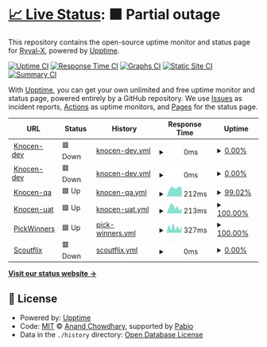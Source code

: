 # [📈 Live Status](https://Ryval-X.github.io/Upptime): <!--live status--> **🟧 Partial outage**

This repository contains the open-source uptime monitor and status page for [Ryval-X](https://Ryval-X.github.io/Upptime), powered by [Upptime](https://github.com/upptime/upptime).

[![Uptime CI](https://github.com/Ryval-X/Upptime/workflows/Uptime%20CI/badge.svg)](https://github.com/Ryval-X/Upptime/actions?query=workflow%3A%22Uptime+CI%22)
[![Response Time CI](https://github.com/Ryval-X/Upptime/workflows/Response%20Time%20CI/badge.svg)](https://github.com/Ryval-X/Upptime/actions?query=workflow%3A%22Response+Time+CI%22)
[![Graphs CI](https://github.com/Ryval-X/Upptime/workflows/Graphs%20CI/badge.svg)](https://github.com/Ryval-X/Upptime/actions?query=workflow%3A%22Graphs+CI%22)
[![Static Site CI](https://github.com/Ryval-X/Upptime/workflows/Static%20Site%20CI/badge.svg)](https://github.com/Ryval-X/Upptime/actions?query=workflow%3A%22Static+Site+CI%22)
[![Summary CI](https://github.com/Ryval-X/Upptime/workflows/Summary%20CI/badge.svg)](https://github.com/Ryval-X/Upptime/actions?query=workflow%3A%22Summary+CI%22)

With [Upptime](https://upptime.js.org), you can get your own unlimited and free uptime monitor and status page, powered entirely by a GitHub repository. We use [Issues](https://github.com/Ryval-X/Upptime/issues) as incident reports, [Actions](https://github.com/Ryval-X/Upptime/actions) as uptime monitors, and [Pages](https://Ryval-X.github.io/Upptime) for the status page.

<!--start: status pages-->
<!-- This summary is generated by Upptime (https://github.com/upptime/upptime) -->
<!-- Do not edit this manually, your changes will be overwritten -->
<!-- prettier-ignore -->
| URL | Status | History | Response Time | Uptime |
| --- | ------ | ------- | ------------- | ------ |
| <img alt="" src="https://icons.duckduckgo.com/ip3/dev1.knocen.com.ico" height="13"> [Knocen-dev](https://dev1.knocen.com) | 🟥 Down | [knocen-dev.yml](https://github.com/Ryval-X/Upptime/commits/HEAD/history/knocen-dev.yml) | <details><summary><img alt="Response time graph" src="./graphs/knocen-dev/response-time-week.png" height="20"> 0ms</summary><br><a href="https://Ryval-X.github.io/Upptime/history/knocen-dev"><img alt="Response time 0" src="https://img.shields.io/endpoint?url=https%3A%2F%2Fraw.githubusercontent.com%2FRyval-X%2FUpptime%2FHEAD%2Fapi%2Fknocen-dev%2Fresponse-time.json"></a><br><a href="https://Ryval-X.github.io/Upptime/history/knocen-dev"><img alt="24-hour response time 0" src="https://img.shields.io/endpoint?url=https%3A%2F%2Fraw.githubusercontent.com%2FRyval-X%2FUpptime%2FHEAD%2Fapi%2Fknocen-dev%2Fresponse-time-day.json"></a><br><a href="https://Ryval-X.github.io/Upptime/history/knocen-dev"><img alt="7-day response time 0" src="https://img.shields.io/endpoint?url=https%3A%2F%2Fraw.githubusercontent.com%2FRyval-X%2FUpptime%2FHEAD%2Fapi%2Fknocen-dev%2Fresponse-time-week.json"></a><br><a href="https://Ryval-X.github.io/Upptime/history/knocen-dev"><img alt="30-day response time 0" src="https://img.shields.io/endpoint?url=https%3A%2F%2Fraw.githubusercontent.com%2FRyval-X%2FUpptime%2FHEAD%2Fapi%2Fknocen-dev%2Fresponse-time-month.json"></a><br><a href="https://Ryval-X.github.io/Upptime/history/knocen-dev"><img alt="1-year response time 0" src="https://img.shields.io/endpoint?url=https%3A%2F%2Fraw.githubusercontent.com%2FRyval-X%2FUpptime%2FHEAD%2Fapi%2Fknocen-dev%2Fresponse-time-year.json"></a></details> | <details><summary><a href="https://Ryval-X.github.io/Upptime/history/knocen-dev">0.00%</a></summary><a href="https://Ryval-X.github.io/Upptime/history/knocen-dev"><img alt="All-time uptime 0.00%" src="https://img.shields.io/endpoint?url=https%3A%2F%2Fraw.githubusercontent.com%2FRyval-X%2FUpptime%2FHEAD%2Fapi%2Fknocen-dev%2Fuptime.json"></a><br><a href="https://Ryval-X.github.io/Upptime/history/knocen-dev"><img alt="24-hour uptime 0.00%" src="https://img.shields.io/endpoint?url=https%3A%2F%2Fraw.githubusercontent.com%2FRyval-X%2FUpptime%2FHEAD%2Fapi%2Fknocen-dev%2Fuptime-day.json"></a><br><a href="https://Ryval-X.github.io/Upptime/history/knocen-dev"><img alt="7-day uptime 0.00%" src="https://img.shields.io/endpoint?url=https%3A%2F%2Fraw.githubusercontent.com%2FRyval-X%2FUpptime%2FHEAD%2Fapi%2Fknocen-dev%2Fuptime-week.json"></a><br><a href="https://Ryval-X.github.io/Upptime/history/knocen-dev"><img alt="30-day uptime 0.00%" src="https://img.shields.io/endpoint?url=https%3A%2F%2Fraw.githubusercontent.com%2FRyval-X%2FUpptime%2FHEAD%2Fapi%2Fknocen-dev%2Fuptime-month.json"></a><br><a href="https://Ryval-X.github.io/Upptime/history/knocen-dev"><img alt="1-year uptime 0.00%" src="https://img.shields.io/endpoint?url=https%3A%2F%2Fraw.githubusercontent.com%2FRyval-X%2FUpptime%2FHEAD%2Fapi%2Fknocen-dev%2Fuptime-year.json"></a></details>
| <img alt="" src="https://icons.duckduckgo.com/ip3/dev1.knocen.com.ico" height="13"> [Knocen-dev](https://dev1.knocen.com/testing23) | 🟥 Down | [knocen-dev.yml](https://github.com/Ryval-X/Upptime/commits/HEAD/history/knocen-dev.yml) | <details><summary><img alt="Response time graph" src="./graphs/knocen-dev/response-time-week.png" height="20"> 0ms</summary><br><a href="https://Ryval-X.github.io/Upptime/history/knocen-dev"><img alt="Response time 0" src="https://img.shields.io/endpoint?url=https%3A%2F%2Fraw.githubusercontent.com%2FRyval-X%2FUpptime%2FHEAD%2Fapi%2Fknocen-dev%2Fresponse-time.json"></a><br><a href="https://Ryval-X.github.io/Upptime/history/knocen-dev"><img alt="24-hour response time 0" src="https://img.shields.io/endpoint?url=https%3A%2F%2Fraw.githubusercontent.com%2FRyval-X%2FUpptime%2FHEAD%2Fapi%2Fknocen-dev%2Fresponse-time-day.json"></a><br><a href="https://Ryval-X.github.io/Upptime/history/knocen-dev"><img alt="7-day response time 0" src="https://img.shields.io/endpoint?url=https%3A%2F%2Fraw.githubusercontent.com%2FRyval-X%2FUpptime%2FHEAD%2Fapi%2Fknocen-dev%2Fresponse-time-week.json"></a><br><a href="https://Ryval-X.github.io/Upptime/history/knocen-dev"><img alt="30-day response time 0" src="https://img.shields.io/endpoint?url=https%3A%2F%2Fraw.githubusercontent.com%2FRyval-X%2FUpptime%2FHEAD%2Fapi%2Fknocen-dev%2Fresponse-time-month.json"></a><br><a href="https://Ryval-X.github.io/Upptime/history/knocen-dev"><img alt="1-year response time 0" src="https://img.shields.io/endpoint?url=https%3A%2F%2Fraw.githubusercontent.com%2FRyval-X%2FUpptime%2FHEAD%2Fapi%2Fknocen-dev%2Fresponse-time-year.json"></a></details> | <details><summary><a href="https://Ryval-X.github.io/Upptime/history/knocen-dev">0.00%</a></summary><a href="https://Ryval-X.github.io/Upptime/history/knocen-dev"><img alt="All-time uptime 0.00%" src="https://img.shields.io/endpoint?url=https%3A%2F%2Fraw.githubusercontent.com%2FRyval-X%2FUpptime%2FHEAD%2Fapi%2Fknocen-dev%2Fuptime.json"></a><br><a href="https://Ryval-X.github.io/Upptime/history/knocen-dev"><img alt="24-hour uptime 0.00%" src="https://img.shields.io/endpoint?url=https%3A%2F%2Fraw.githubusercontent.com%2FRyval-X%2FUpptime%2FHEAD%2Fapi%2Fknocen-dev%2Fuptime-day.json"></a><br><a href="https://Ryval-X.github.io/Upptime/history/knocen-dev"><img alt="7-day uptime 0.00%" src="https://img.shields.io/endpoint?url=https%3A%2F%2Fraw.githubusercontent.com%2FRyval-X%2FUpptime%2FHEAD%2Fapi%2Fknocen-dev%2Fuptime-week.json"></a><br><a href="https://Ryval-X.github.io/Upptime/history/knocen-dev"><img alt="30-day uptime 0.00%" src="https://img.shields.io/endpoint?url=https%3A%2F%2Fraw.githubusercontent.com%2FRyval-X%2FUpptime%2FHEAD%2Fapi%2Fknocen-dev%2Fuptime-month.json"></a><br><a href="https://Ryval-X.github.io/Upptime/history/knocen-dev"><img alt="1-year uptime 0.00%" src="https://img.shields.io/endpoint?url=https%3A%2F%2Fraw.githubusercontent.com%2FRyval-X%2FUpptime%2FHEAD%2Fapi%2Fknocen-dev%2Fuptime-year.json"></a></details>
| <img alt="" src="https://icons.duckduckgo.com/ip3/qa1.knocen.com.ico" height="13"> [Knocen-qa](https://qa1.knocen.com) | 🟩 Up | [knocen-qa.yml](https://github.com/Ryval-X/Upptime/commits/HEAD/history/knocen-qa.yml) | <details><summary><img alt="Response time graph" src="./graphs/knocen-qa/response-time-week.png" height="20"> 212ms</summary><br><a href="https://Ryval-X.github.io/Upptime/history/knocen-qa"><img alt="Response time 212" src="https://img.shields.io/endpoint?url=https%3A%2F%2Fraw.githubusercontent.com%2FRyval-X%2FUpptime%2FHEAD%2Fapi%2Fknocen-qa%2Fresponse-time.json"></a><br><a href="https://Ryval-X.github.io/Upptime/history/knocen-qa"><img alt="24-hour response time 218" src="https://img.shields.io/endpoint?url=https%3A%2F%2Fraw.githubusercontent.com%2FRyval-X%2FUpptime%2FHEAD%2Fapi%2Fknocen-qa%2Fresponse-time-day.json"></a><br><a href="https://Ryval-X.github.io/Upptime/history/knocen-qa"><img alt="7-day response time 212" src="https://img.shields.io/endpoint?url=https%3A%2F%2Fraw.githubusercontent.com%2FRyval-X%2FUpptime%2FHEAD%2Fapi%2Fknocen-qa%2Fresponse-time-week.json"></a><br><a href="https://Ryval-X.github.io/Upptime/history/knocen-qa"><img alt="30-day response time 212" src="https://img.shields.io/endpoint?url=https%3A%2F%2Fraw.githubusercontent.com%2FRyval-X%2FUpptime%2FHEAD%2Fapi%2Fknocen-qa%2Fresponse-time-month.json"></a><br><a href="https://Ryval-X.github.io/Upptime/history/knocen-qa"><img alt="1-year response time 212" src="https://img.shields.io/endpoint?url=https%3A%2F%2Fraw.githubusercontent.com%2FRyval-X%2FUpptime%2FHEAD%2Fapi%2Fknocen-qa%2Fresponse-time-year.json"></a></details> | <details><summary><a href="https://Ryval-X.github.io/Upptime/history/knocen-qa">99.02%</a></summary><a href="https://Ryval-X.github.io/Upptime/history/knocen-qa"><img alt="All-time uptime 99.02%" src="https://img.shields.io/endpoint?url=https%3A%2F%2Fraw.githubusercontent.com%2FRyval-X%2FUpptime%2FHEAD%2Fapi%2Fknocen-qa%2Fuptime.json"></a><br><a href="https://Ryval-X.github.io/Upptime/history/knocen-qa"><img alt="24-hour uptime 100.00%" src="https://img.shields.io/endpoint?url=https%3A%2F%2Fraw.githubusercontent.com%2FRyval-X%2FUpptime%2FHEAD%2Fapi%2Fknocen-qa%2Fuptime-day.json"></a><br><a href="https://Ryval-X.github.io/Upptime/history/knocen-qa"><img alt="7-day uptime 99.02%" src="https://img.shields.io/endpoint?url=https%3A%2F%2Fraw.githubusercontent.com%2FRyval-X%2FUpptime%2FHEAD%2Fapi%2Fknocen-qa%2Fuptime-week.json"></a><br><a href="https://Ryval-X.github.io/Upptime/history/knocen-qa"><img alt="30-day uptime 99.02%" src="https://img.shields.io/endpoint?url=https%3A%2F%2Fraw.githubusercontent.com%2FRyval-X%2FUpptime%2FHEAD%2Fapi%2Fknocen-qa%2Fuptime-month.json"></a><br><a href="https://Ryval-X.github.io/Upptime/history/knocen-qa"><img alt="1-year uptime 99.02%" src="https://img.shields.io/endpoint?url=https%3A%2F%2Fraw.githubusercontent.com%2FRyval-X%2FUpptime%2FHEAD%2Fapi%2Fknocen-qa%2Fuptime-year.json"></a></details>
| <img alt="" src="https://icons.duckduckgo.com/ip3/uat1.knocen.com.ico" height="13"> [Knocen-uat](https://uat1.knocen.com) | 🟩 Up | [knocen-uat.yml](https://github.com/Ryval-X/Upptime/commits/HEAD/history/knocen-uat.yml) | <details><summary><img alt="Response time graph" src="./graphs/knocen-uat/response-time-week.png" height="20"> 213ms</summary><br><a href="https://Ryval-X.github.io/Upptime/history/knocen-uat"><img alt="Response time 213" src="https://img.shields.io/endpoint?url=https%3A%2F%2Fraw.githubusercontent.com%2FRyval-X%2FUpptime%2FHEAD%2Fapi%2Fknocen-uat%2Fresponse-time.json"></a><br><a href="https://Ryval-X.github.io/Upptime/history/knocen-uat"><img alt="24-hour response time 180" src="https://img.shields.io/endpoint?url=https%3A%2F%2Fraw.githubusercontent.com%2FRyval-X%2FUpptime%2FHEAD%2Fapi%2Fknocen-uat%2Fresponse-time-day.json"></a><br><a href="https://Ryval-X.github.io/Upptime/history/knocen-uat"><img alt="7-day response time 213" src="https://img.shields.io/endpoint?url=https%3A%2F%2Fraw.githubusercontent.com%2FRyval-X%2FUpptime%2FHEAD%2Fapi%2Fknocen-uat%2Fresponse-time-week.json"></a><br><a href="https://Ryval-X.github.io/Upptime/history/knocen-uat"><img alt="30-day response time 213" src="https://img.shields.io/endpoint?url=https%3A%2F%2Fraw.githubusercontent.com%2FRyval-X%2FUpptime%2FHEAD%2Fapi%2Fknocen-uat%2Fresponse-time-month.json"></a><br><a href="https://Ryval-X.github.io/Upptime/history/knocen-uat"><img alt="1-year response time 213" src="https://img.shields.io/endpoint?url=https%3A%2F%2Fraw.githubusercontent.com%2FRyval-X%2FUpptime%2FHEAD%2Fapi%2Fknocen-uat%2Fresponse-time-year.json"></a></details> | <details><summary><a href="https://Ryval-X.github.io/Upptime/history/knocen-uat">100.00%</a></summary><a href="https://Ryval-X.github.io/Upptime/history/knocen-uat"><img alt="All-time uptime 100.00%" src="https://img.shields.io/endpoint?url=https%3A%2F%2Fraw.githubusercontent.com%2FRyval-X%2FUpptime%2FHEAD%2Fapi%2Fknocen-uat%2Fuptime.json"></a><br><a href="https://Ryval-X.github.io/Upptime/history/knocen-uat"><img alt="24-hour uptime 100.00%" src="https://img.shields.io/endpoint?url=https%3A%2F%2Fraw.githubusercontent.com%2FRyval-X%2FUpptime%2FHEAD%2Fapi%2Fknocen-uat%2Fuptime-day.json"></a><br><a href="https://Ryval-X.github.io/Upptime/history/knocen-uat"><img alt="7-day uptime 100.00%" src="https://img.shields.io/endpoint?url=https%3A%2F%2Fraw.githubusercontent.com%2FRyval-X%2FUpptime%2FHEAD%2Fapi%2Fknocen-uat%2Fuptime-week.json"></a><br><a href="https://Ryval-X.github.io/Upptime/history/knocen-uat"><img alt="30-day uptime 100.00%" src="https://img.shields.io/endpoint?url=https%3A%2F%2Fraw.githubusercontent.com%2FRyval-X%2FUpptime%2FHEAD%2Fapi%2Fknocen-uat%2Fuptime-month.json"></a><br><a href="https://Ryval-X.github.io/Upptime/history/knocen-uat"><img alt="1-year uptime 100.00%" src="https://img.shields.io/endpoint?url=https%3A%2F%2Fraw.githubusercontent.com%2FRyval-X%2FUpptime%2FHEAD%2Fapi%2Fknocen-uat%2Fuptime-year.json"></a></details>
| <img alt="" src="https://icons.duckduckgo.com/ip3/dev-api.pickwinners.io.ico" height="13"> [PickWinners](https://dev-api.pickwinners.io) | 🟩 Up | [pick-winners.yml](https://github.com/Ryval-X/Upptime/commits/HEAD/history/pick-winners.yml) | <details><summary><img alt="Response time graph" src="./graphs/pick-winners/response-time-week.png" height="20"> 327ms</summary><br><a href="https://Ryval-X.github.io/Upptime/history/pick-winners"><img alt="Response time 327" src="https://img.shields.io/endpoint?url=https%3A%2F%2Fraw.githubusercontent.com%2FRyval-X%2FUpptime%2FHEAD%2Fapi%2Fpick-winners%2Fresponse-time.json"></a><br><a href="https://Ryval-X.github.io/Upptime/history/pick-winners"><img alt="24-hour response time 399" src="https://img.shields.io/endpoint?url=https%3A%2F%2Fraw.githubusercontent.com%2FRyval-X%2FUpptime%2FHEAD%2Fapi%2Fpick-winners%2Fresponse-time-day.json"></a><br><a href="https://Ryval-X.github.io/Upptime/history/pick-winners"><img alt="7-day response time 327" src="https://img.shields.io/endpoint?url=https%3A%2F%2Fraw.githubusercontent.com%2FRyval-X%2FUpptime%2FHEAD%2Fapi%2Fpick-winners%2Fresponse-time-week.json"></a><br><a href="https://Ryval-X.github.io/Upptime/history/pick-winners"><img alt="30-day response time 327" src="https://img.shields.io/endpoint?url=https%3A%2F%2Fraw.githubusercontent.com%2FRyval-X%2FUpptime%2FHEAD%2Fapi%2Fpick-winners%2Fresponse-time-month.json"></a><br><a href="https://Ryval-X.github.io/Upptime/history/pick-winners"><img alt="1-year response time 327" src="https://img.shields.io/endpoint?url=https%3A%2F%2Fraw.githubusercontent.com%2FRyval-X%2FUpptime%2FHEAD%2Fapi%2Fpick-winners%2Fresponse-time-year.json"></a></details> | <details><summary><a href="https://Ryval-X.github.io/Upptime/history/pick-winners">100.00%</a></summary><a href="https://Ryval-X.github.io/Upptime/history/pick-winners"><img alt="All-time uptime 100.00%" src="https://img.shields.io/endpoint?url=https%3A%2F%2Fraw.githubusercontent.com%2FRyval-X%2FUpptime%2FHEAD%2Fapi%2Fpick-winners%2Fuptime.json"></a><br><a href="https://Ryval-X.github.io/Upptime/history/pick-winners"><img alt="24-hour uptime 100.00%" src="https://img.shields.io/endpoint?url=https%3A%2F%2Fraw.githubusercontent.com%2FRyval-X%2FUpptime%2FHEAD%2Fapi%2Fpick-winners%2Fuptime-day.json"></a><br><a href="https://Ryval-X.github.io/Upptime/history/pick-winners"><img alt="7-day uptime 100.00%" src="https://img.shields.io/endpoint?url=https%3A%2F%2Fraw.githubusercontent.com%2FRyval-X%2FUpptime%2FHEAD%2Fapi%2Fpick-winners%2Fuptime-week.json"></a><br><a href="https://Ryval-X.github.io/Upptime/history/pick-winners"><img alt="30-day uptime 100.00%" src="https://img.shields.io/endpoint?url=https%3A%2F%2Fraw.githubusercontent.com%2FRyval-X%2FUpptime%2FHEAD%2Fapi%2Fpick-winners%2Fuptime-month.json"></a><br><a href="https://Ryval-X.github.io/Upptime/history/pick-winners"><img alt="1-year uptime 100.00%" src="https://img.shields.io/endpoint?url=https%3A%2F%2Fraw.githubusercontent.com%2FRyval-X%2FUpptime%2FHEAD%2Fapi%2Fpick-winners%2Fuptime-year.json"></a></details>
| <img alt="" src="https://icons.duckduckgo.com/ip3/devapi.scoutflix.com.ico" height="13"> [Scoutflix](https://devapi.scoutflix.com) | 🟥 Down | [scoutflix.yml](https://github.com/Ryval-X/Upptime/commits/HEAD/history/scoutflix.yml) | <details><summary><img alt="Response time graph" src="./graphs/scoutflix/response-time-week.png" height="20"> 0ms</summary><br><a href="https://Ryval-X.github.io/Upptime/history/scoutflix"><img alt="Response time 0" src="https://img.shields.io/endpoint?url=https%3A%2F%2Fraw.githubusercontent.com%2FRyval-X%2FUpptime%2FHEAD%2Fapi%2Fscoutflix%2Fresponse-time.json"></a><br><a href="https://Ryval-X.github.io/Upptime/history/scoutflix"><img alt="24-hour response time 0" src="https://img.shields.io/endpoint?url=https%3A%2F%2Fraw.githubusercontent.com%2FRyval-X%2FUpptime%2FHEAD%2Fapi%2Fscoutflix%2Fresponse-time-day.json"></a><br><a href="https://Ryval-X.github.io/Upptime/history/scoutflix"><img alt="7-day response time 0" src="https://img.shields.io/endpoint?url=https%3A%2F%2Fraw.githubusercontent.com%2FRyval-X%2FUpptime%2FHEAD%2Fapi%2Fscoutflix%2Fresponse-time-week.json"></a><br><a href="https://Ryval-X.github.io/Upptime/history/scoutflix"><img alt="30-day response time 0" src="https://img.shields.io/endpoint?url=https%3A%2F%2Fraw.githubusercontent.com%2FRyval-X%2FUpptime%2FHEAD%2Fapi%2Fscoutflix%2Fresponse-time-month.json"></a><br><a href="https://Ryval-X.github.io/Upptime/history/scoutflix"><img alt="1-year response time 0" src="https://img.shields.io/endpoint?url=https%3A%2F%2Fraw.githubusercontent.com%2FRyval-X%2FUpptime%2FHEAD%2Fapi%2Fscoutflix%2Fresponse-time-year.json"></a></details> | <details><summary><a href="https://Ryval-X.github.io/Upptime/history/scoutflix">0.00%</a></summary><a href="https://Ryval-X.github.io/Upptime/history/scoutflix"><img alt="All-time uptime 0.00%" src="https://img.shields.io/endpoint?url=https%3A%2F%2Fraw.githubusercontent.com%2FRyval-X%2FUpptime%2FHEAD%2Fapi%2Fscoutflix%2Fuptime.json"></a><br><a href="https://Ryval-X.github.io/Upptime/history/scoutflix"><img alt="24-hour uptime 0.00%" src="https://img.shields.io/endpoint?url=https%3A%2F%2Fraw.githubusercontent.com%2FRyval-X%2FUpptime%2FHEAD%2Fapi%2Fscoutflix%2Fuptime-day.json"></a><br><a href="https://Ryval-X.github.io/Upptime/history/scoutflix"><img alt="7-day uptime 0.00%" src="https://img.shields.io/endpoint?url=https%3A%2F%2Fraw.githubusercontent.com%2FRyval-X%2FUpptime%2FHEAD%2Fapi%2Fscoutflix%2Fuptime-week.json"></a><br><a href="https://Ryval-X.github.io/Upptime/history/scoutflix"><img alt="30-day uptime 0.00%" src="https://img.shields.io/endpoint?url=https%3A%2F%2Fraw.githubusercontent.com%2FRyval-X%2FUpptime%2FHEAD%2Fapi%2Fscoutflix%2Fuptime-month.json"></a><br><a href="https://Ryval-X.github.io/Upptime/history/scoutflix"><img alt="1-year uptime 0.00%" src="https://img.shields.io/endpoint?url=https%3A%2F%2Fraw.githubusercontent.com%2FRyval-X%2FUpptime%2FHEAD%2Fapi%2Fscoutflix%2Fuptime-year.json"></a></details>

<!--end: status pages-->

[**Visit our status website →**](https://Ryval-X.github.io/Upptime)

## 📄 License

- Powered by: [Upptime](https://github.com/upptime/upptime)
- Code: [MIT](./LICENSE) © [Anand Chowdhary](https://anandchowdhary.com), supported by [Pabio](https://pabio.com)
- Data in the `./history` directory: [Open Database License](https://opendatacommons.org/licenses/odbl/1-0/)
